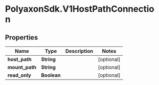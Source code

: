 # PolyaxonSdk.V1HostPathConnection

## Properties
Name | Type | Description | Notes
------------ | ------------- | ------------- | -------------
**host_path** | **String** |  | [optional] 
**mount_path** | **String** |  | [optional] 
**read_only** | **Boolean** |  | [optional] 


